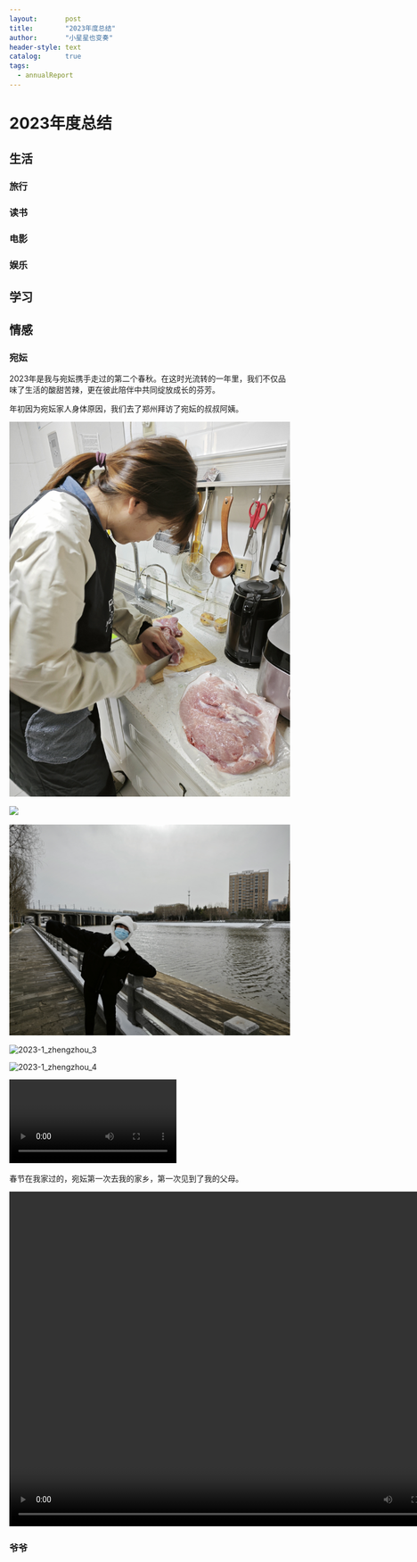 ```yaml
---
layout:       post
title:        "2023年度总结"
author:       "小星星也变奏"
header-style: text
catalog:      true
tags:
  - annualReport
---
```


# 2023年度总结

## 生活

### 旅行

### 读书

### 电影

### 娱乐

## 学习

## 情感

### 宛妘

2023年是我与宛妘携手走过的第二个春秋。在这时光流转的一年里，我们不仅品味了生活的酸甜苦辣，更在彼此陪伴中共同绽放成长的芬芳。

年初因为宛妘家人身体原因，我们去了郑州拜访了宛妘的叔叔阿姨。

![2023-1_zhengzhou_1](https://github.com/constant-007/constant-007.github.io/blob/master/img/2023_annual_report/2023-1_zhengzhou_1.jpg)

![](https://pbs.twimg.com/media/GC9MBVgX0AAPZhi?format=jpg&name=900x900)

![2023-1_zhengzhou_2](../img/2023_annual_report/2023-1_zhengzhou_2.jpg)

![2023-1_zhengzhou_3](../img/2023_annual_report/2023-1_zhengzhou_3.jpg)

![2023-1_zhengzhou_4](../img/2023_annual_report/2023-1_zhengzhou_4.jpg)

<video src="https://twitter.com/i/status/1742674488171602305"></video>

春节在我家过的，宛妘第一次去我的家乡，第一次见到了我的父母。

<video src="../img/2023_annual_report/VID_20230121_191624_HSR_120.mp4" width="800px" height="600px" controls="controls"></video>

### 爷爷